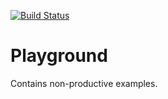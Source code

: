 [![Build Status](https://travis-ci.org/falk-werner/playground.svg?branch=master)](https://travis-ci.org/falk-werner/playground)

# Playground

Contains non-productive examples.
